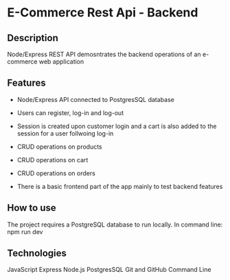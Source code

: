 # E-Commerce Rest Api - Backend

## Description

Node/Express REST API demosntrates the backend operations of an e-commerce web application

## Features

* Node/Express API connected to PostgresSQL database
* Users can register, log-in and log-out
* Session is created upon customer login and a cart is also added to the session for a user follwoing log-in
* CRUD operations on products
* CRUD operations on cart 
* CRUD operations on orders

* There is a basic frontend part of the app mainly to test backend features

## How to use

The project requires a PostgreSQL database to run locally. In command line: npm run dev

## Technologies

JavaScript
Express
Node.js
PostgresSQL
Git and GitHub
Command Line
